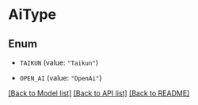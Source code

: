 # AiType

## Enum


* `TAIKUN` (value: `"Taikun"`)

* `OPEN_AI` (value: `"OpenAi"`)


[[Back to Model list]](../README.md#documentation-for-models) [[Back to API list]](../README.md#documentation-for-api-endpoints) [[Back to README]](../README.md)


